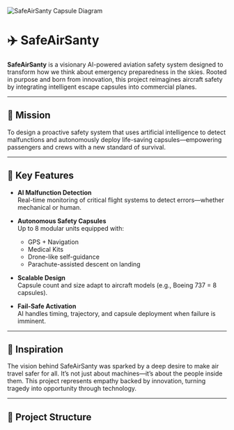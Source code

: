 ![SafeAirSanty Capsule Diagram](https://raw.githubusercontent.com/SantyAIProjects/SafeAirSanty/main/docs/SafeAirSanty.png)

# ✈️ SafeAirSanty

**SafeAirSanty** is a visionary AI-powered aviation safety system designed to transform how we think about emergency preparedness in the skies. Rooted in purpose and born from innovation, this project reimagines aircraft safety by integrating intelligent escape capsules into commercial planes.

---

## 🌟 Mission

To design a proactive safety system that uses artificial intelligence to detect malfunctions and autonomously deploy life-saving capsules—empowering passengers and crews with a new standard of survival.

---

## 🚀 Key Features

- **AI Malfunction Detection**  
  Real-time monitoring of critical flight systems to detect errors—whether mechanical or human.

- **Autonomous Safety Capsules**  
  Up to 8 modular units equipped with:
  - GPS + Navigation
  - Medical Kits
  - Drone-like self-guidance
  - Parachute-assisted descent on landing

- **Scalable Design**  
  Capsule count and size adapt to aircraft models (e.g., Boeing 737 = 8 capsules).

- **Fail-Safe Activation**  
  AI handles timing, trajectory, and capsule deployment when failure is imminent.

---

## 🧠 Inspiration

The vision behind SafeAirSanty was sparked by a deep desire to make air travel safer for all. It’s not just about machines—it’s about the people inside them. This project represents empathy backed by innovation, turning tragedy into opportunity through technology.

---

## 📂 Project Structure
